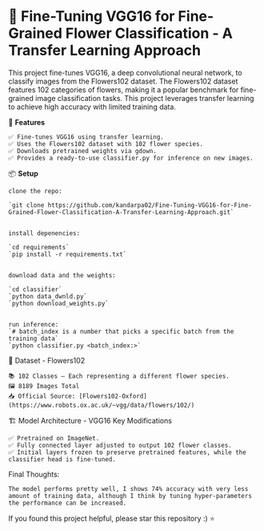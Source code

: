 # 🌸 Fine-Tuning VGG16 for Fine-Grained Flower Classification - A Transfer Learning Approach

This project fine-tunes VGG16, a deep convolutional neural network, to classify images from the Flowers102 dataset. The Flowers102 dataset features 102 categories of flowers, making it a popular benchmark for fine-grained image classification tasks. This project leverages transfer learning to achieve high accuracy with limited training data.

🚀 **Features**

    ✅ Fine-tunes VGG16 using transfer learning.
    ✅ Uses the Flowers102 dataset with 102 flower species.
    ✅ Downloads pretrained weights via gdown.
    ✅ Provides a ready-to-use classifier.py for inference on new images.

📦 **Setup**

    clone the repo:

    `git clone https://github.com/kandarpa02/Fine-Tuning-VGG16-for-Fine-Grained-Flower-Classification-A-Transfer-Learning-Approach.git`


    install depenencies:

    `cd requirements`
    `pip install -r requirements.txt`


    download data and the weights:

    `cd classifier`
    `python data_dwnld.py`
    `python download_weights.py`


    run inference:
    `# batch_index is a number that picks a specific batch from the training data`
    `python classifier.py <batch_index:>`


🧩 Dataset - Flowers102

    📚 102 Classes — Each representing a different flower species.
    🖼️ 8189 Images Total
    📥 Official Source: [Flowers102-Oxford](https://www.robots.ox.ac.uk/~vgg/data/flowers/102/)


🏗️ Model Architecture - VGG16
Key Modifications

    ✅ Pretrained on ImageNet.
    ✅ Fully connected layer adjusted to output 102 flower classes.
    ✅ Initial layers frozen to preserve pretrained features, while the classifier head is fine-tuned.


Final Thoughts:

    The model performs pretty well, I shows 74% accuracy with very less amount of training data, although I think by tuning hyper-parameters
    the performance can be increased.


If you found this project helpful, please star this repository :) ⭐


